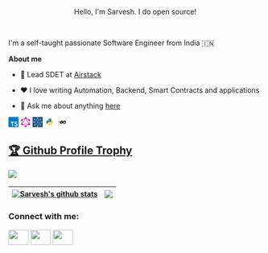 <p align="center">
 Hello, I'm Sarvesh. I do open source!</a>
</p>

<br />

I'm a self-taught passionate Software Engineer from India 🇮🇳

**About me**

- 💼 Lead SDET at [Airstack](https://airstack.xyz/)

- ❤️ I love writing Automation, Backend, Smart Contracts and applications

- 💬 Ask me about anything [here](https://github.com/sarvesh371/sarvesh371/issues)


<code><img height="20" alt="typescript" src="https://raw.githubusercontent.com/github/explore/80688e429a7d4ef2fca1e82350fe8e3517d3494d/topics/typescript/typescript.png"></code>
<code><img height="20" alt="graphql" src="https://raw.githubusercontent.com/github/explore/5c058a388828bb5fde0bcafd4bc867b5bb3f26f3/topics/graphql/graphql.png"></code>
<code><img height="20" alt="blockchain" src="https://raw.githubusercontent.com/github/explore/37c71fdca4e12086faf8c7009793d2eb588c914e/topics/blockchain/blockchain.png"></code>
<code><img height="20" alt="python" src="https://raw.githubusercontent.com/github/explore/80688e429a7d4ef2fca1e82350fe8e3517d3494d/topics/python/python.png"></code>
<code><img height="20" alt="go" src="https://raw.githubusercontent.com/github/explore/37c71fdca4e12086faf8c7009793d2eb588c914e/topics/go/go.png"></code>

<a href="https://github.com/ryo-ma/github-profile-trophy"><h2>🏆 Github Profile Trophy</h2></a>
<a href="https://github.com/ryo-ma/github-profile-trophy">
  <img width=800 src="https://github-profile-trophy.vercel.app/?username=sarvesh371&column=10&theme=gruvbox&no-frame=true"/>
</a>



| <a href="https://github.com/anuraghazra/github-readme-stats"><img align="center" src="https://github-readme-stats.vercel.app/api?username=sarvesh371&show_icons=true&include_all_commits=true&theme=buefy&hide_border=true" alt="Sarvesh's github stats" /></a> | <a href="https://github.com/anuraghazra/github-readme-stats"><img align="center" src="https://github-readme-stats.vercel.app/api/top-langs/?username=sarvesh371&layout=compact&theme=buefy&hide_border=true" /></a> |
| ------------- | ------------- |

<h3 align="left">Connect with me:</h3>
<p align="left">
<a href="https://x.com/sarveshgi" target="blank"><img align="center" src="https://cdn.jsdelivr.net/npm/simple-icons@3.0.1/icons/twitter.svg" alt="" height="30" width="40" /></a>
<a href="https://www.linkedin.com/in/sarvesh-singh-0b17a8137/" target="blank"><img align="center" src="https://cdn.jsdelivr.net/npm/simple-icons@3.0.1/icons/linkedin.svg" alt="" height="30" width="40" /></a>
<a href="https://www.youtube.com/@automationunboxed" target="blank"><img align="center" src="https://cdn.jsdelivr.net/npm/simple-icons@3.0.1/icons/youtube.svg" alt="" height="30" width="40" /></a>
</p>